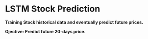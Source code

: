 # LSTM Stock Prediction


 **Training Stock historical data and eventually predict future prices.**

 **Ojective: Predict future 20-days price.**
